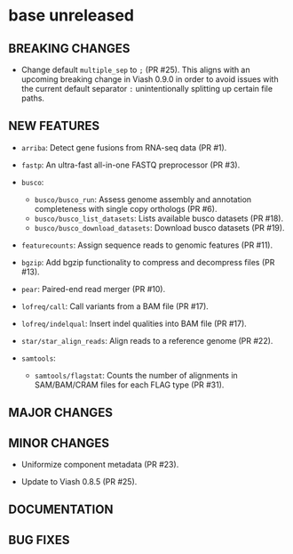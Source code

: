 # base unreleased

## BREAKING CHANGES

* Change default `multiple_sep` to `;` (PR #25). This aligns with an upcoming breaking change in
  Viash 0.9.0 in order to avoid issues with the current default separator `:` unintentionally
  splitting up certain file paths.

## NEW FEATURES

* `arriba`: Detect gene fusions from RNA-seq data (PR #1).

* `fastp`: An ultra-fast all-in-one FASTQ preprocessor (PR #3).

* `busco`: 
    - `busco/busco_run`: Assess genome assembly and annotation completeness with single copy orthologs (PR #6).
    - `busco/busco_list_datasets`: Lists available busco datasets (PR #18).
    - `busco/busco_download_datasets`: Download busco datasets (PR #19).

* `featurecounts`: Assign sequence reads to genomic features (PR #11).

* `bgzip`: Add bgzip functionality to compress and decompress files (PR #13).

* `pear`: Paired-end read merger (PR #10).

* `lofreq/call`: Call variants from a BAM file (PR #17).

* `lofreq/indelqual`: Insert indel qualities into BAM file (PR #17).

* `star/star_align_reads`: Align reads to a reference genome (PR #22).

* `samtools`:
    - `samtools/flagstat`: Counts the number of alignments in SAM/BAM/CRAM files for each FLAG type (PR #31).

## MAJOR CHANGES

## MINOR CHANGES

* Uniformize component metadata (PR #23).

* Update to Viash 0.8.5 (PR #25).

## DOCUMENTATION

## BUG FIXES